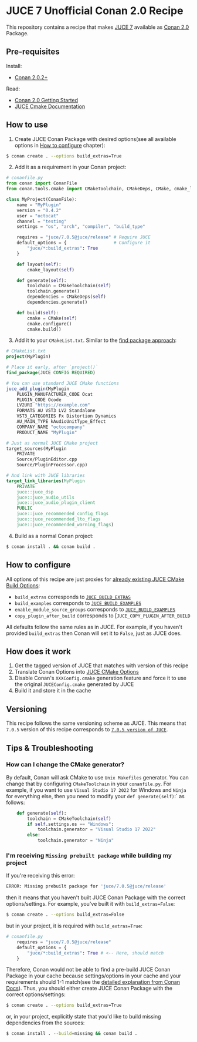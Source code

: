 # JUCE 7 Unofficial Conan 2.0 Recipe

This repository contains a recipe that makes [JUCE 7](https://juce.com) available as [Conan 2.0](https://docs.conan.io/2/) Package.

## Pre-requisites

Install:
- [Conan 2.0.2+](https://docs.conan.io/2/installation.html)

Read:
- [Conan 2.0 Getting Started](https://docs.conan.io/2/tutorial/consuming_packages.html)
- [JUCE Cmake Documentation](https://github.com/juce-framework/JUCE/blob/master/docs/CMake%20API.md)

## How to use

1. Create JUCE Conan Package with desired options(see all available options in [How to configure](#how-to-configure) chapter):
```sh
$ conan create . --options build_extras=True
```

2. Add it as a requirement in your Conan project:
```python
# conanfile.py
from conan import ConanFile
from conan.tools.cmake import CMakeToolchain, CMakeDeps, CMake, cmake_layout

class MyProject(ConanFile):
    name = "MyPlugin"
    version = "0.4.2"
    user = "octocat"
    channel = "testing"
    settings = "os", "arch", "compiler", "build_type"

    requires = "juce/7.0.5@juce/release" # Require JUCE
    default_options = {                  # Configure it
        "juce/*:build_extras": True
    }

    def layout(self):
        cmake_layout(self)

    def generate(self): 
        toolchain = CMakeToolchain(self)
        toolchain.generate()
        dependencies = CMakeDeps(self)
        dependencies.generate()

    def build(self):
        cmake = CMake(self)
        cmake.configure()
        cmake.build()
```

3. Add it to your `CMakeList.txt`. Similar to the [find package approach](https://github.com/juce-framework/JUCE/blob/master/docs/CMake%20API.md#using-find_package):
```cmake
# CMakeList.txt
project(MyPlugin)

# Place it early, after `project()`
find_package(JUCE CONFIG REQUIRED)

# You can use standard JUCE CMake functions
juce_add_plugin(MyPlugin
    PLUGIN_MANUFACTURER_CODE Ocat
    PLUGIN_CODE Ocode
    LV2URI "https://example.com"
    FORMATS AU VST3 LV2 Standalone
    VST3_CATEGORIES Fx Distortion Dynamics
    AU_MAIN_TYPE kAudioUnitType_Effect
    COMPANY_NAME "octocompany"
    PRODUCT_NAME "MyPlugin"

# Just as normal JUCE CMake project
target_sources(MyPlugin
    PRIVATE
    Source/PluginEditor.cpp
    Source/PluginProcessor.cpp)

# And link with JUCE libraries
target_link_libraries(MyPlugin
    PRIVATE
    juce::juce_dsp
    juce::juce_audio_utils
    juce::juce_audio_plugin_client
    PUBLIC
    juce::juce_recommended_config_flags
    juce::juce_recommended_lto_flags
    juce::juce_recommended_warning_flags)
```

4. Build as a normal Conan project:
```sh
$ conan install . && conan build .
```

## How to configure

All options of this recipe are just proxies for [already existing JUCE CMake Build Options](https://github.com/juce-framework/JUCE/blob/master/docs/CMake%20API.md#options):
- `build_extras` corresponds to [`JUCE_BUILD_EXTRAS`](https://github.com/juce-framework/JUCE/blob/master/docs/CMake%20API.md#juce_build_extras)
- `build_examples` corresponds to [`JUCE_BUILD_EXAMPLES`](https://github.com/juce-framework/JUCE/blob/master/docs/CMake%20API.md#juce_build_examples)
- `enable_module_source_groups` corresponds to [`JUCE_BUILD_EXAMPLES`](https://github.com/juce-framework/JUCE/blob/master/docs/CMake%20API.md#juce_build_examples)
- `copy_plugin_after_build` corresponds to [`JUCE_COPY_PLUGIN_AFTER_BUILD`

All defaults follow the same rules as in JUCE. For example, if you haven't provided `build_extras` then Conan will set it to `False`, just as JUCE does.

## How does it work
1. Get the tagged version of JUCE that matches with version of this recipe
2. Translate Conan Options into [JUCE CMake Options](https://github.com/juce-framework/JUCE/blob/master/docs/CMake%20API.md#options)
3. Disable Conan's `XXXConfig.cmake` generation feature and force it to use the original `JUCEConfig.cmake` generated by JUCE
3. Build it and store it in the cache

## Versioning
This recipe follows the same versioning scheme as JUCE. This means that `7.0.5` version of this recipe corresponds to [`7.0.5 version of JUCE`](https://github.com/juce-framework/JUCE/releases/tag/7.0.5).

## Tips & Troubleshooting

### How can I change the CMake generator?

By default, Conan will ask CMake to use `Unix Makefiles` generator. You can change that by configuring `CMakeToolchain` in your `conanfile.py`. For example, if you want to use `Visual Studio 17 2022` for Windows and `Ninja` for everything else, then you need to modify your `def generate(self)`:` as follows: 
```python
    def generate(self): 
        toolchain = CMakeToolchain(self)
        if self.settings.os == "Windows":
            toolchain.generator = "Visual Studio 17 2022"
        else:
            toolchain.generator = "Ninja"
```

### I'm receiving `Missing prebuilt package` while building my project

If you're receiving this error:
```sh
ERROR: Missing prebuilt package for 'juce/7.0.5@juce/release'
```
then it means that you haven't built JUCE Conan Package with the correct options/settings.
For example, you've built it with `build_extras=False`:
```sh
$ conan create . --options build_extras=False
```
but in your project, it is required with `build_extras=True`:
```python
# conanfile.py
    requires = "juce/7.0.5@juce/release"
    default_options = {
        "juce/*:build_extras": True # <-- Here, should match
    }
```
Therefore, Conan would not be able to find a pre-build JUCE Conan Package in your cache because settings/options in your cache and your requirements should 1-1 match(see the [detailed explanation from Conan Docs](https://docs.conan.io/2/knowledge/faq.html?highlight=settings#error-missing-prebuilt-package)).
Thus, you should either create JUCE Conan Package with the correct options/settings:
```sh
$ conan create . --options build_extras=True
```
or, in your project, explicitly state that you'd like to build missing dependencies from the sources:
```sh
$ conan install . --build=missing && conan build .
``` 